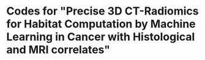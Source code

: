 # Codes for "Precise 3D CT-Radiomics for Habitat Computation by Machine Learning in Cancer with Histological and MRI correlates"

